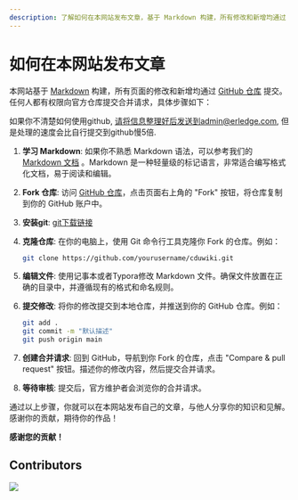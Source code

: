```yaml
---
description: 了解如何在本网站发布文章，基于 Markdown 构建，所有修改和新增均通过 GitHub 仓库提交。任何人都可提交合并请求，详细步骤涵盖 Markdown 学习、仓库 Fork、克隆、分支创建、文件编辑、修改提交及合并请求创建。轻松分享你的知识和见解，加入我们的内容创作社区！
---
```


# 如何在本网站发布文章

本网站基于 [Markdown](https://ref.isteed.cc/docs/markdown) 构建，所有页面的修改和新增均通过 [GitHub 仓库](https://github.com/yixinNB/cduwiki) 提交。任何人都有权限向官方仓库提交合并请求，具体步骤如下：

如果你不清楚如何使用github, 请将信息整理好后发送到admin@erledge.com, 但是处理的速度会比自行提交到github慢5倍.

1. **学习 Markdown**: 如果你不熟悉 Markdown 语法，可以参考我们的 [Markdown 文档](https://ref.isteed.cc/docs/markdown)
   。Markdown 是一种轻量级的标记语言，非常适合编写格式化文档，易于阅读和编辑。

2. **Fork 仓库**: 访问 [GitHub 仓库](https://github.com/yixinNB/cduwiki)，点击页面右上角的 "Fork" 按钮，将仓库复制到你的
   GitHub 账户中。

3. **安装git**: [git下载链接](https://git-scm.com/downloads)

4. **克隆仓库**: 在你的电脑上，使用 Git 命令行工具克隆你 Fork 的仓库。例如：
   ```bash
   git clone https://github.com/yourusername/cduwiki.git
   ```

5. **编辑文件**: 使用记事本或者Typora修改 Markdown 文件。确保文件放置在正确的目录中，并遵循现有的格式和命名规则。

6. **提交修改**: 将你的修改提交到本地仓库，并推送到你的 GitHub 仓库。例如：
   ```bash
   git add .
   git commit -m "默认描述"
   git push origin main
   ```

7. **创建合并请求**: 回到 GitHub，导航到你 Fork 的仓库，点击 "Compare & pull request" 按钮。描述你的修改内容，然后提交合并请求。

8. **等待审核**: 提交后，官方维护者会浏览你的合并请求。

通过以上步骤，你就可以在本网站发布自己的文章，与他人分享你的知识和见解。感谢你的贡献，期待你的作品！

**感谢您的贡献！**

## Contributors

<a href="https://github.com/yixinnb/CDU-WiKi/graphs/contributors">
  <img src="https://contrib.rocks/image?repo=yixinnb/CDU-WiKi" />
</a>
